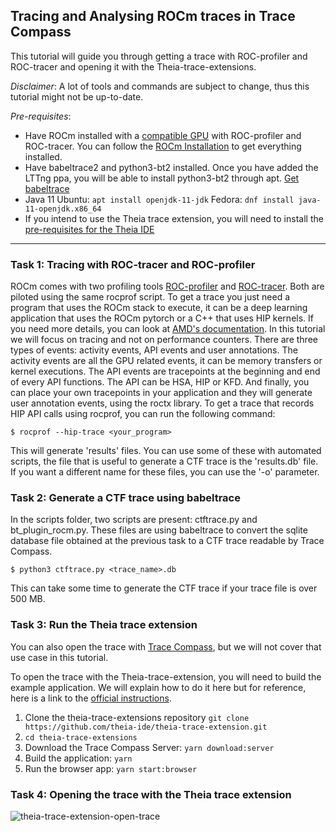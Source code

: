 ## Tracing and Analysing ROCm traces in Trace Compass

This tutorial will guide you through getting a trace with ROC-profiler and ROC-tracer and opening it with the Theia-trace-extensions.

*Disclaimer*: A lot of tools and commands are subject to change, thus this tutorial might not be up-to-date.

*Pre-requisites*:
- Have ROCm installed with a [compatible GPU](https://github.com/RadeonOpenCompute/ROCm#Hardware-and-Software-Support) with ROC-profiler and ROC-tracer. You can follow the [ROCm Installation](https://rocmdocs.amd.com/en/latest/Installation_Guide/Installation-Guide.html) to get everything installed.
- Have babeltrace2 and python3-bt2 installed. Once you have added the LTTng ppa, you will be able to install python3-bt2 through apt. [Get babeltrace](https://babeltrace.org/#bt2-get)
- Java 11
    Ubuntu: `apt install openjdk-11-jdk`
    Fedora: `dnf install java-11-openjdk.x86_64`
- If you intend to use the Theia trace extension, you will need to install the [pre-requisites for the Theia IDE](https://github.com/eclipse-theia/theia/blob/master/doc/Developing.md#prerequisites)

- - -

### Task 1: Tracing with ROC-tracer and ROC-profiler

ROCm comes with two profiling tools [ROC-profiler]() and [ROC-tracer](). Both are piloted using the same rocprof script. To get a trace you just need a program that uses the ROCm stack to execute, it can be a deep learning application that uses the ROCm pytorch or a C++ that uses HIP kernels. If you need more details, you can look at [AMD's documentation](https://rocmdocs.amd.com/en/latest/ROCm_Tools/ROCm-Tools.html). In this tutorial we will focus on tracing and not on performance counters.
There are three types of events: activity events, API events and user annotations. The activity events are all the GPU related events, it can be memory transfers or kernel executions. The API events are tracepoints at the beginning and end of every API functions. The API can be HSA, HIP or KFD. And finally, you can place your own tracepoints in your application and they will generate user annotation events, using the roctx library.
To get a trace that records HIP API calls using rocprof, you can run the following command:
```
$ rocprof --hip-trace <your_program>
```
This will generate 'results' files. You can use some of these with automated scripts, the file that is useful to generate a CTF trace is the 'results.db' file. If you want a different name for these files, you can use the '-o' parameter.

### Task 2: Generate a CTF trace using babeltrace

In the scripts folder, two scripts are present: ctftrace.py and bt_plugin_rocm.py. These files are using babeltrace to convert the sqlite database file obtained at the previous task to a CTF trace readable by Trace Compass.
```
$ python3 ctftrace.py <trace_name>.db
```
This can take some time to generate the CTF trace if your trace file is over 500 MB.

### Task 3: Run the Theia trace extension

You can also open the trace with [Trace Compass](../006-installing-tracecompass/), but we will not cover that use case in this tutorial.

To open the trace with the Theia-trace-extension, you will need to build the example application. We will explain how to do it here but for reference, here is a link to the [official instructions](https://github.com/theia-ide/theia-trace-extension#build-the-extension-and-example-application).

1. Clone the theia-trace-extensions repository `git clone https://github.com/theia-ide/theia-trace-extension.git`
2. `cd theia-trace-extensions`
3. Download the Trace Compass Server: `yarn download:server`
3. Build the application: `yarn`
4. Run the browser app: `yarn start:browser`

### Task 4: Opening the trace with the Theia trace extension

![theia-trace-extension-open-trace](https://raw.githubusercontent.com/tuxology/tracevizlab/master/labs/304-rocm-traces/screenshots/openATrace.gif)